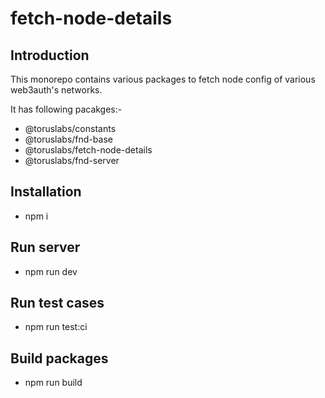 # fetch-node-details

## Introduction

This monorepo contains various packages to fetch node config of various web3auth's networks.

It has following pacakges:-

- @toruslabs/constants
- @toruslabs/fnd-base
- @toruslabs/fetch-node-details
- @toruslabs/fnd-server


## Installation

- npm i

## Run server

- npm run dev

## Run test cases

- npm run test:ci


## Build packages

- npm run build